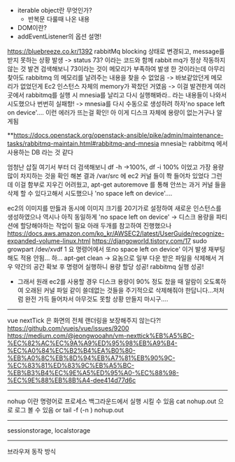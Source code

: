 - iterable object란 무엇인가?
  - 반복문 다룰때 나온 내용
- DOM이란?
- addEventListener의 옵션 설명!

https://bluebreeze.co.kr/1392
rabbitMq blocking 상태로 변경되고,
message를 받지 못하는 상황 발생
-> status 73? 이라는 코드와 함께 rabbit mq가 정상 작동하지 않는 것 발견
검색해보니 73이라는 것이 메모리가 부족하여 발생 한 것이라는데
아무리 찾아도 rabbitmq 의 메모리를 날려주는 내용을 찾을 수 없었음 -> 바보같았던게 메모리가 없었던게
Ec2 인스턴스 자체의 memory가 꽉찼던 거였음
-> 이걸 발견한게 여러 곳에서 rabbitmq를 실행 시 mnesia를 날리고 다시 실행해봐라.. 라는 내용들이 나와서 시도했으나
번번히 실패항! -> mnesia를 다시 수동으로 생성하려 하자'no space left on device'.... 이런 에러가 뜨는걸 확인!
아 이게 디스크 자체에 용량이 없는거구나 알게됨

\*\*https://docs.openstack.org/openstack-ansible/pike/admin/maintenance-tasks/rabbitmq-maintain.html#rabbitmq-and-mnesia
mnesia는 rabbitmq 에서 사용하는 DB 라는 것 같다

엄청난 삽질
여기서 부터 더 검색해보니 df -h ->100%, df -i 100% 이었고
가장 용량 많이 차지하는 것을 확인 해본 결과 /var/src 에 ec2 커널 들이 쫙 들어차 있었다
그런데 이걸 함부로 지우긴 어려웠고,
apt-get autoremove 를 통해 안쓰는 과거 커널 들을 삭제 할 수 있다고해서 시도했으나
'no space left on device'....

ec2의 이미지를 만듫과 동시에 이미지 크기를 20기가로 설정하여 새로운 인스턴스를 생성하였으나
역시나 아직 동일하게 'no space left on device'
-> 디스크 용량을 파티션에 할당해야하는 작업이 필요
아래 두개를 참고하여 진행했으나
https://docs.aws.amazon.com/ko_kr/AWSEC2/latest/UserGuide/recognize-expanded-volume-linux.html
https://djangoworld.tistory.com/17
sudo growpart /dev/xvdf 1 요 명령어에서 또no space left on device' 이거 발생
재부팅해도 적용 안됨...
하...
apt-get clean -> 요놈으로 일부 다운 받은 파일을 삭제해서 겨우 약간의 공간 확보 후 명령어 실행하니 용량 할당 성공!
rabbitmq 실행 성공!

- 그래서 원래 ec2를 사용할 경우 디스크 용량이 90% 정도 찼을 때 알람이 오도록하여 오래된 커널 파일 같이 쓸데없는 것들을 주기적으로 삭제해줘야 한답니다...저처럼 완전 가득 들어차서 아무것도 못할 상황 만들지 마시구....

---

vue nextTick 은 화면의 전체 랜더링을 보장해주지 않는다?!
https://github.com/vuejs/vue/issues/9200
https://medium.com/@jeongwooahn/vm-nexttick%EB%A5%BC-%EC%82%AC%EC%9A%A9%ED%95%98%EB%A9%B4-%EC%A0%84%EC%B2%B4%EA%B0%80-%EB%A0%8C%EB%8D%94%EB%A7%81%EB%90%9C-%EC%83%81%ED%83%9C%EB%A5%BC-%EB%B3%B4%EC%9E%A5%ED%95%A0-%EC%88%98-%EC%9E%88%EB%8B%A4-dee414d77d6c

---

nohup 이란 명령어로 프로세스 백그라운드에서 실행 시킬 수 있음
cat nohup.out 으로 로그 볼 수 있음
or tail -f (-n <number>) nohup.out

---

sessionstorage, localstorage

---

브라우져 동작 방식
